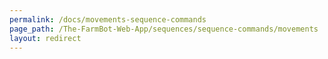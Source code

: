 ```yaml
---
permalink: /docs/movements-sequence-commands
page_path: /The-FarmBot-Web-App/sequences/sequence-commands/movements
layout: redirect
---
```

